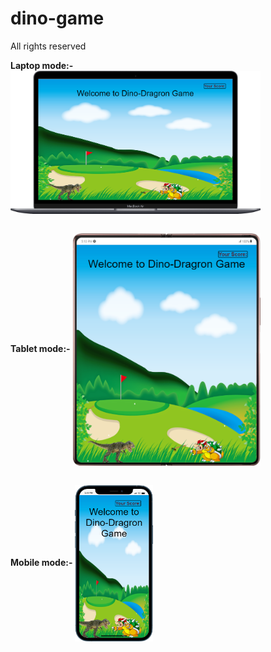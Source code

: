 # dino-game
All rights reserved

<b>Laptop mode:-</b>
<img align="center" width=400 alt="coding" src="./Readme-assets/Laptop.png"/>

<br><b>Tablet mode:-</b>
<img align="center" width=300 alt="coding" src="./Readme-assets/Tablet.png"/>

<br><b>Mobile mode:-</b>
<img align="center" width=125 height=250 alt="coding" src="./Readme-assets/Mobile.png"/>

